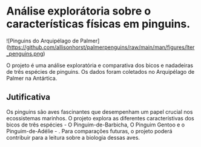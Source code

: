 # Análise explorátoria sobre o características físicas em pinguins.

![Pinguins do Arquipélago de Palmer] (https://github.com/allisonhorst/palmerpenguins/raw/main/man/figures/lter_penguins.png)

O projeto é uma análise exploratória e comparativa dos bicos e nadadeiras de três espécies de pinguins. Os dados foram coletados no Arquipélago de Palmer na Antártica. 

## Jutificativa 

Os pinguins são aves fascinantes que desempenham um papel crucial nos ecossistemas marinhos. O projeto explora as diferentes característivas dos bicos de três espécies - O Pinguim-de-Barbicha, O Pinguim Gentoo e o Pinguim-de-Adélie - . Para comparações futuras, o projeto poderá contribuir para a leitura sobre a biologia dessas aves.